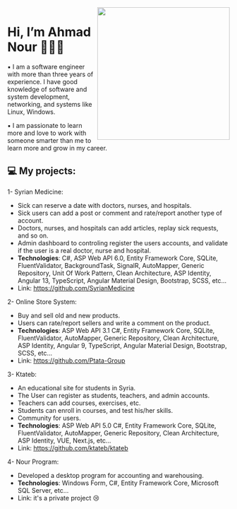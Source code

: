 <div>
    <img align="right" src="https://media.giphy.com/media/gjrYDwbjnK8x36xZIO/giphy.gif" width="300" />
</div>

# Hi, I’m Ahmad Nour 👋🏾‍💻
▪ I am a software engineer with more than three years of experience. I have good knowledge of software and system development, networking, and systems like Linux, Windows.

▪ I am passionate to learn more and love to work with someone smarter than me to learn more and grow in my career.

## :computer: My projects:
1- Syrian Medicine:
- Sick can reserve a date with doctors, nurses, and hospitals.
- Sick users can add a post or comment and rate/report another type of account.
- Doctors, nurses, and hospitals can add articles, replay sick requests, and so on.
- Admin dashboard to controling register the users accounts, and validate if the user is a real doctor, nurse and hospital.
- **Technologies**: C#, ASP Web API 6.0, Entity Framework Core, SQLite, FluentValidator, BackgroundTask, SignalR, AutoMapper, Generic Repository, Unit Of Work Pattern, Clean Architecture, ASP Identity, Angular 13, TypeScript, Angular Material Design, Bootstrap, SCSS, etc...
- Link: https://github.com/SyrianMedicine

2- Online Store System:
- Buy and sell old and new products.
- Users can rate/report sellers and write a comment on the product.
- **Technologies**: ASP Web API 3.1 C#, Entity Framework Core, SQLite, FluentValidator, AutoMapper, Generic Repository, Clean Architecture, ASP Identity, Angular 9, TypeScript, Angular Material Design, Bootstrap, SCSS, etc...
- Link: https://github.com/Ptata-Group

3- Ktateb:
- An educational site for students in Syria.
- The User can register as students, teachers, and admin accounts.
- Teachers can add courses, exercises, etc.
- Students can enroll in courses, and test his/her skills.
- Community for users.
- **Technologies**: ASP Web API 5.0 C#, Entity Framework Core, SQLite, FluentValidator, AutoMapper, Generic Repository, Clean Architecture, ASP Identity, VUE, Next.js, etc...
- Link: https://github.com/ktateb/ktateb

4- Nour Program:
- Developed a desktop program for accounting and warehousing.
- **Technologies**: Windows Form, C#, Entity Framework Core, Microsoft SQL Server, etc...
- Link: it's a private project :cry:
 
 </div>
</div>
   
